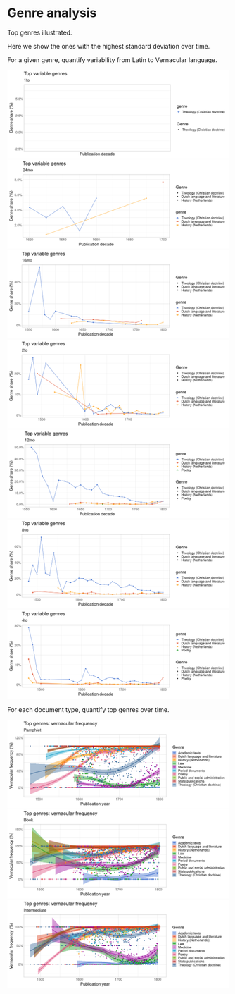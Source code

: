 Genre analysis
==============

Top genres illustrated.

Here we show the ones with the highest standard deviation over time.

For a given genre, quantify variability from Latin to Vernacular
language.

![](genre_files/figure-markdown_strict/diverse_genre2-1.png)![](genre_files/figure-markdown_strict/diverse_genre2-2.png)![](genre_files/figure-markdown_strict/diverse_genre2-3.png)![](genre_files/figure-markdown_strict/diverse_genre2-4.png)![](genre_files/figure-markdown_strict/diverse_genre2-5.png)![](genre_files/figure-markdown_strict/diverse_genre2-6.png)![](genre_files/figure-markdown_strict/diverse_genre2-7.png)

For each document type, quantify top genres over time.

![](genre_files/figure-markdown_strict/doctypes-1.png)![](genre_files/figure-markdown_strict/doctypes-2.png)![](genre_files/figure-markdown_strict/doctypes-3.png)
